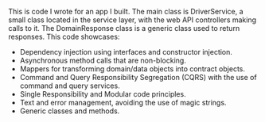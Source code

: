 This is code I wrote for an app I built. The main class is DriverService, a small class located in the service layer, with the web API controllers making calls to it.
The DomainResponse class is a generic class used to return responses. This code showcases:


* Dependency injection using interfaces and constructor injection.
* Asynchronous method calls that are non-blocking.
* Mappers for transforming domain/data objects into contract objects.
* Command and Query Responsibility Segregation (CQRS) with the use of command and query services.
* Single Responsibility and Modular code principles.
* Text and error management, avoiding the use of magic strings.
* Generic classes and methods.
